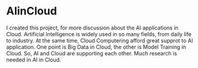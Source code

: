 # AIinCloud
I created this project, for more discussion about the AI applications in Cloud.
Artificial Intelligence is widely used in so many fields, from daily life to industry.
At the same time, Cloud Computering afford great supprot to AI application. One point is Big Data in Cloud, the other is Model Training in Cloud.
So, AI and Cloud are supporting each other.
Much research is needed in AI in Cloud.
